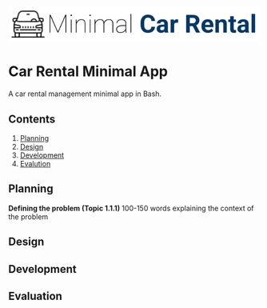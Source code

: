 ![CarRental](logo.png)

Car Rental Minimal App
===========================

A car rental management minimal app in Bash.

Contents
-----
  1. [Planning](#planning)
  1. [Design](#design)
  1. [Development](#development)
  1. [Evalution](#evaluation)

Planning
----------

**Defining the problem (Topic 1.1.1)**
100-150 words explaining the context of the problem

Design
---------

Development
--------

Evaluation
-----------




